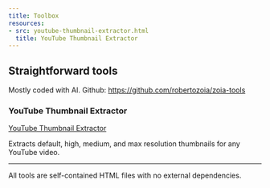 ```yaml
---
title: Toolbox
resources:
- src: youtube-thumbnail-extractor.html
  title: YouTube Thumbnail Extractor
---
```


## Straightforward tools
Mostly coded with AI. 
Github: https://github.com/robertozoia/zoia-tools

### YouTube Thumbnail Extractor

[YouTube Thumbnail Extractor](youtube-thumbnail-extractor.html)

Extracts default, high, medium, and max resolution thumbnails for any YouTube video.



---

All tools are self-contained HTML files with no external dependencies.

